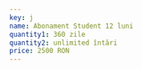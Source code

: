 ```yaml
---
key: j
name: Abonament Student 12 luni
quantity1: 360 zile
quantity2: unlimited întări
price: 2500 RON
---
```

